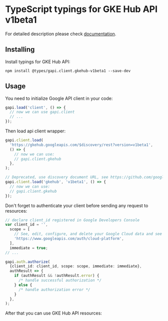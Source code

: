 # TypeScript typings for GKE Hub API v1beta1

For detailed description please check [documentation](https://cloud.google.com/anthos/multicluster-management/connect/registering-a-cluster).

## Installing

Install typings for GKE Hub API:

```
npm install @types/gapi.client.gkehub-v1beta1 --save-dev
```

## Usage

You need to initialize Google API client in your code:

```typescript
gapi.load('client', () => {
  // now we can use gapi.client
  // ...
});
```

Then load api client wrapper:

```typescript
gapi.client.load(
  'https://gkehub.googleapis.com/$discovery/rest?version=v1beta1',
  () => {
    // now we can use:
    // gapi.client.gkehub
  },
);
```

```typescript
// Deprecated, use discovery document URL, see https://github.com/google/google-api-javascript-client/blob/master/docs/reference.md#----gapiclientloadname----version----callback--
gapi.client.load('gkehub', 'v1beta1', () => {
  // now we can use:
  // gapi.client.gkehub
});
```

Don't forget to authenticate your client before sending any request to resources:

```typescript
// declare client_id registered in Google Developers Console
var client_id = '',
  scope = [
    // See, edit, configure, and delete your Google Cloud data and see the email address for your Google Account.
    'https://www.googleapis.com/auth/cloud-platform',
  ],
  immediate = true;
// ...

gapi.auth.authorize(
  {client_id: client_id, scope: scope, immediate: immediate},
  authResult => {
    if (authResult && !authResult.error) {
      /* handle successful authorization */
    } else {
      /* handle authorization error */
    }
  },
);
```

After that you can use GKE Hub API resources: <!-- TODO: make this work for multiple namespaces -->

```typescript

```

